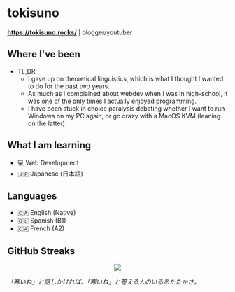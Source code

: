 # tokisuno
**https://tokisuno.rocks/** | blogger/youtuber
## Where I've been
- TL;DR
  * I gave up on theoretical linguistics, which is what I thought I wanted to do for the past two years.
  * As much as I complained about webdev when I was in high-school, it was one of the only times I actually enjoyed programming.
  * I have been stuck in choice paralysis debating whether I want to run Windows on my PC again, or go crazy with a MacOS KVM (leaning on the latter)

## What I am learning 
- 💻 Web Development
- 🇯🇵 Japanese (日本語)

## Languages
- 🇨🇦 English (Native)
- 🇨🇱 Spanish (B1)
- 🇨🇦 French  (A2)

## GitHub Streaks

<div align="center">
 
 <a href="https://git.io/streak-stats"><img src="https://streak-stats.demolab.com?user=tokisuno&theme=tokyonight&border_radius=5&date_format=%5BY.%5Dn.j"/></a>
</div>

*「寒いね」と話しかければ、「寒いね」と答える人のいるあたたかさ。*
